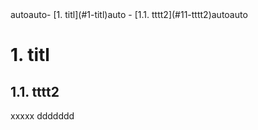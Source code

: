 
 
 <!-- TOC -->autoauto- [1. titl](#1-titl)auto    - [1.1. tttt2](#11-tttt2)autoauto<!-- /TOC -->

# 1. titl


## 1.1. tttt2

xxxxx
ddddddd